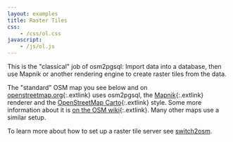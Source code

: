 ```yaml
---
layout: examples
title: Raster Tiles
css:
    - /css/ol.css
javascript:
    - /js/ol.js
---
```


This is the "classical" job of osm2pgsql: Import data into a database, then use
Mapnik or another rendering engine to create raster tiles from the data.

The "standard" OSM map you see below and on
[openstreetmap.org](https://openstreetmap.org){:.extlink} uses osm2pgsql, the
[Mapnik](https://mapnik.org){:.extlink} renderer and the [OpenStreetMap
Carto](https://github.com/gravitystorm/openstreetmap-carto){:.extlink} style.
Some more information about it is [on the OSM
wiki](https://wiki.openstreetmap.org/wiki/Standard_tile_layer){:.extlink}. Many
other maps use a similar setup.

To learn more about how to set up a raster tile server see
[switch2osm](https://switch2osm.org/serving-tiles/).

<div id="map" class="map"></div>
<script>
var layer = new ol.layer.Tile({
    source: new ol.source.OSM()
});

var map = new ol.Map({
    layers: [layer],
    target: 'map',
    view: new ol.View({
        maxZoom: 18,
        center: ol.proj.fromLonLat([121, 14]),
        zoom: 10,
    }),
});
</script>
